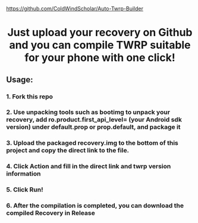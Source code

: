 
https://github.com/ColdWindScholar/Auto-Twrp-Builder

# <div align="center">Just upload your recovery on Github and you can compile TWRP suitable for your phone with one click! </div>

## Usage:
### 1. Fork this repo
### 2. Use unpacking tools such as bootimg to unpack your recovery, add ro.product.first_api_level= (your Android sdk version) under default.prop or prop.default, and package it
### 3. Upload the packaged recovery.img to the bottom of this project and copy the direct link to the file.
### 4. Click Action and fill in the direct link and twrp version information
### 5. Click Run!
### 6. After the compilation is completed, you can download the compiled Recovery in Release
